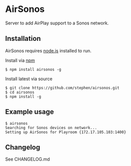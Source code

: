 AirSonos
========

Server to add AirPlay support to a Sonos network.

Installation
------------

AirSonos requires [node.js](http://nodejs.org) installed to run.

Install via [npm](https://www.npmjs.org)
```
$ npm install airsonos -g
```

Install latest via source
```
$ git clone https://github.com/stephen/airsonos.git
$ cd airsonos
$ npm install -g
```

Example usage
-------------
```
$ airsonos
Searching for Sonos devices on network...
Setting up AirSonos for Playroom {172.17.105.103:1400}
```

Changelog
---------

See CHANGELOG.md